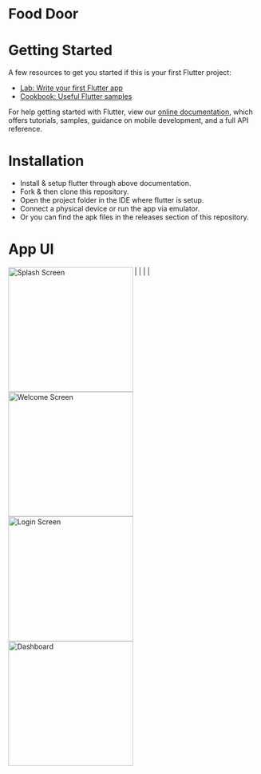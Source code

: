 # Food Door

# Getting Started

A few resources to get you started if this is your first Flutter project:

- [Lab: Write your first Flutter app](https://flutter.dev/docs/get-started/codelab)
- [Cookbook: Useful Flutter samples](https://flutter.dev/docs/cookbook)

For help getting started with Flutter, view our
[online documentation](https://flutter.dev/docs), which offers tutorials,
samples, guidance on mobile development, and a full API reference.

# Installation

- Install & setup flutter through above documentation.
- Fork & then clone this repository.
- Open the project folder in the IDE where flutter is setup.
- Connect a physical device or run the app via emulator.
- Or you can find the apk files in the releases section of this repository.

# App UI

| <img align="left" alt="Splash Screen" src="https://user-images.githubusercontent.com/65447144/134811232-0d0896bc-86fc-478c-b648-ab56bf5a3aef.jpeg" width="250px" /> | <img align="left" alt="Welcome Screen" src="https://user-images.githubusercontent.com/65447144/134811243-353062b5-b179-473e-8a3f-8ffa66a79aba.jpeg" width="250px" /> | <img align="left" alt="Login Screen" src="https://user-images.githubusercontent.com/65447144/134811258-09934988-50b3-4d5c-b67b-5027c59b5ee5.jpeg" width="250px" /> | <img align="left" alt="Dashboard" src="https://user-images.githubusercontent.com/65447144/134811288-666ff458-27b5-4337-9808-5b1b7b4ace57.jpeg" width="250px" />
